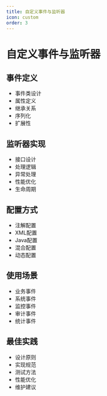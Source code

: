```yaml
---
title: 自定义事件与监听器
icon: custom
order: 3
---
```


# 自定义事件与监听器

## 事件定义
- 事件类设计
- 属性定义
- 继承关系
- 序列化
- 扩展性

## 监听器实现
- 接口设计
- 处理逻辑
- 异常处理
- 性能优化
- 生命周期

## 配置方式
- 注解配置
- XML配置
- Java配置
- 混合配置
- 动态配置

## 使用场景
- 业务事件
- 系统事件
- 监控事件
- 审计事件
- 统计事件

## 最佳实践
- 设计原则
- 实现规范
- 测试方法
- 性能优化
- 维护建议
